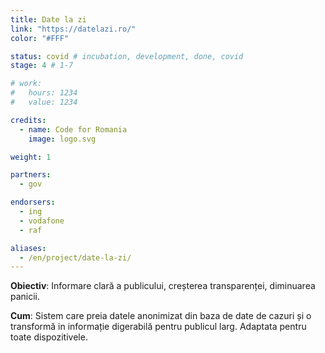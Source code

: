```yaml
---
title: Date la zi
link: "https://datelazi.ro/"
color: "#FFF"

status: covid # incubation, development, done, covid
stage: 4 # 1-7

# work:
#   hours: 1234
#   value: 1234

credits:
  - name: Code for Romania
    image: logo.svg

weight: 1

partners:
  - gov

endorsers:
  - ing
  - vodafone
  - raf

aliases:
  - /en/project/date-la-zi/
---
```


**Obiectiv**: Informare clară a publicului, creșterea transparenței, diminuarea panicii.

**Cum**: Sistem care preia datele anonimizat din baza de date de cazuri și o transformă in informație digerabilă pentru publicul larg. Adaptata pentru toate dispozitivele.
